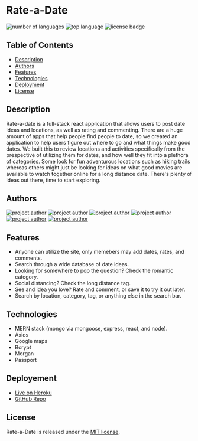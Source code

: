 # Rate-a-Date

![number of languages](https://img.shields.io/github/languages/count/connerjm/Rate-a-Date)
![top language](https://img.shields.io/github/languages/top/connerjm/Rate-a-Date)
![license badge](https://img.shields.io/github/license/connerjm/Rate-a-Date)

## Table of Contents

- [Description](#description)
- [Authors](#authors)
- [Features](#features)
- [Technologies](#technologies)
- [Deployment](#deployment)
- [License](#license)

## Description

Rate-a-date is a full-stack react application that allows users to post date ideas and locations, as well as rating and commenting. There are a huge amount of apps that help people find people to date, so we created an application to help users figure out where to go and what things make good dates. We built this to review locations and activities specifically from the prespective of utilizing them for dates, and how well they fit into a plethora of categories. Some look for fun adventurous locations such as hiking trails whereas others might just be looking for ideas on what good movies are available to watch together online for a long distance date. There's plenty of ideas out there, time to start exploring.

## Authors

[![project author](https://img.shields.io/badge/Author-Conner-blueviolet)](https://github.com/connerjm)
[![project author](https://img.shields.io/badge/Author-Corbin-blueviolet)](https://github.com/Corbingar)
[![project author](https://img.shields.io/badge/Author-Danielle-blueviolet)](https://github.com/dorley1993)
[![project author](https://img.shields.io/badge/Author-Kay-blueviolet)](https://github.com/FAC-73)
[![project author](https://img.shields.io/badge/Author-Megan-blueviolet)](https://github.com/msr102087)
[![project author](https://img.shields.io/badge/Author-Rikio-blueviolet)](https://github.com/rikioh)

## Features

- Anyone can utilize the site, only memebers may add dates, rates, and comments.
- Search through a wide database of date ideas.
- Looking for somewhere to pop the question? Check the romantic category.
- Social distancing? Check the long distance tag.
- See and idea you love? Rate and comment, or save it to try it out later.
- Search by location, category, tag, or anything else in the search bar.

## Technologies

- MERN stack (mongo via mongoose, express, react, and node).
- Axios
- Google maps
- Bcrypt
- Morgan
- Passport

## Deployement

- [Live on Heroku](https://rate--a--date.herokuapp.com/)
- [GitHub Repo](https://github.com/Connerjm/Rate-a-Date)

## License

Rate-a-Date is released under the [MIT license](https://www.opensource.org/licenses/mit).
